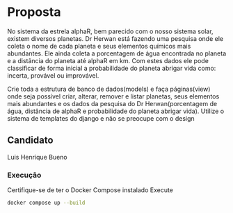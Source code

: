 # Proposta

No sistema da estrela alphaR, bem parecido com o nosso sistema solar, existem diversos planetas. Dr Herwan está fazendo uma pesquisa onde ele coleta o nome de cada planeta e seus elementos químicos mais abundantes. Ele ainda coleta a porcentagem de água encontrada no planeta e a distância do planeta até alphaR em km. Com estes dados ele pode classificar de forma inicial a probabilidade do planeta abrigar vida como: incerta, provável ou improvável.

Crie toda a estrutura de banco de dados(models) e faça páginas(view) onde seja possível criar, alterar, remover e listar planetas, seus elementos mais abundantes e os dados da pesquisa do Dr Herwan(porcentagem de água, distância de alphaR e probabilidade do planeta abrigar vida). Utilize o sistema de templates do django e não se preocupe com o design

## Candidato

Luis Henrique Bueno

### Execução

Certifique-se de ter o Docker Compose instalado
Execute

```bash
docker compose up --build
```
